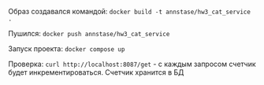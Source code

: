 Образ создавался командой:
```docker build -t annstase/hw3_cat_service .```

Пушился:
```docker push annstase/hw3_cat_service```

Запуск проекта:
```docker compose up```

Проверка:
```curl http://localhost:8087/get``` - с каждым запросом счетчик будет инкрементироваться. Счетчик хранится в БД